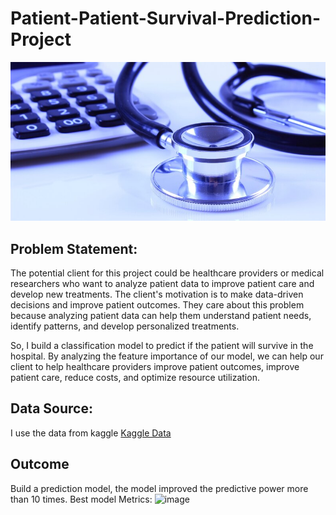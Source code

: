 # Patient-Patient-Survival-Prediction-Project

![Title image](https://github.com/lovehideto/Patient-Patient-Survival-Prediction-Project/blob/main/IMG/dataset-cover.jpeg)

## Problem Statement:

The potential client for this project could be healthcare providers or medical researchers who want to analyze patient data to improve patient care and develop new treatments. The client's motivation is to make data-driven decisions and improve patient outcomes. They care about this problem because analyzing patient data can help them understand patient needs, identify patterns, and develop personalized treatments. 

So, I build a classification model to predict if the patient will survive in the hospital. By analyzing the feature importance of our model, we can help our client to help healthcare providers improve patient outcomes, improve patient care, reduce costs, and optimize resource utilization.

## Data Source:
I use the data from kaggle [Kaggle Data](https://www.kaggle.com/datasets/mitishaagarwal/patient/data)

## Outcome
Build a prediction model, the model improved the predictive power more than 10 times. 
Best model Metrics:
![image](https://github.com/lovehideto/Patient-Patient-Survival-Prediction-Project/assets/47227651/36cc41ad-465d-44e3-9872-797b40bbc6a7)


